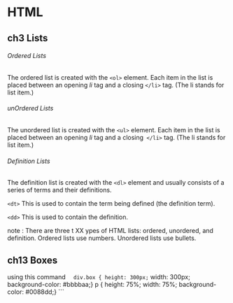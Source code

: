 # HTML 
## ch3 Lists
###### Ordered Lists
The ordered list is created with the ```<ol>``` element.
Each item in the list is placed between an opening *li* tag
and a closing ```</li>``` tag. (The li stands for list item.)

###### unOrdered Lists
The unordered list is created with the ```<ul>``` element.
Each item in the list is placed between an opening *li* tag
and a closing``` </li>``` tag. (The li stands for list item.)

###### Definition Lists
The definition list is created with the ```<dl>``` element and usually consists of a series of terms and their definitions.

```<dt>```
This is used to contain the term being defined (the definition
term).

```<dd>```
This is used to contain the definition.

note : There are three t XX ypes of HTML lists: ordered,
unordered, and definition.
Ordered lists use numbers.
Unordered lists use bullets.

## ch13 Boxes 
using this command ```  div.box { height: 300px;```
width: 300px;
background-color: #bbbbaa;}
p {
height: 75%; width: 75%;
background-color: #0088dd;} ```

